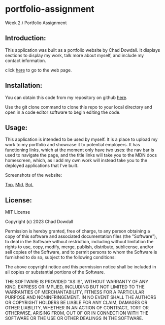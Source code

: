 # portfolio-assignment
Week 2 / Portfolio Assignment

## Introduction:

This application was built as a portfolio website by Chad Dowdall.
It displays sections to display my work, talk more about myself, and include my contact information.

click [here](https://cjgd99.github.io/portfolio-assignment/) to go to the web page.

## Installation:

You can obtain this code from my repository on github [here](https://github.com/CJGD99/portfolio-assignment).

Use the git clone command to clone this repo to your local directory and open in a code editor software to begin editing the code.

## Usage:

This application is intended to be used by myself. It is a place to upload my work to my portfolio and showcase it to potential employers. It has functioning links, which at the moment only have two uses: the nav bar is used to navigate the page, and the title links will take you to the MDN docs homescreen, which, as I add my own work will instead take you to the deployed applications that I've built.

Screenshots of the website:

[Top.](/assets/screenshot-top.png)
[Mid.](/assets/screenshot-mid.png)
[Bot.](/assets/screenshot-bot.png)

## License:

MIT License

Copyright (c) 2023 Chad Dowdall

Permission is hereby granted, free of charge, to any person obtaining a copy
of this software and associated documentation files (the "Software"), to deal
in the Software without restriction, including without limitation the rights
to use, copy, modify, merge, publish, distribute, sublicense, and/or sell
copies of the Software, and to permit persons to whom the Software is
furnished to do so, subject to the following conditions:

The above copyright notice and this permission notice shall be included in all
copies or substantial portions of the Software.

THE SOFTWARE IS PROVIDED "AS IS", WITHOUT WARRANTY OF ANY KIND, EXPRESS OR
IMPLIED, INCLUDING BUT NOT LIMITED TO THE WARRANTIES OF MERCHANTABILITY,
FITNESS FOR A PARTICULAR PURPOSE AND NONINFRINGEMENT. IN NO EVENT SHALL THE
AUTHORS OR COPYRIGHT HOLDERS BE LIABLE FOR ANY CLAIM, DAMAGES OR OTHER
LIABILITY, WHETHER IN AN ACTION OF CONTRACT, TORT OR OTHERWISE, ARISING FROM,
OUT OF OR IN CONNECTION WITH THE SOFTWARE OR THE USE OR OTHER DEALINGS IN THE
SOFTWARE.
